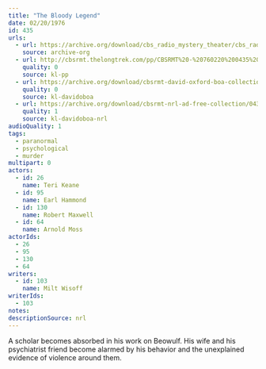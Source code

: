 ```yaml
---
title: "The Bloody Legend"
date: 02/20/1976
id: 435
urls: 
  - url: https://archive.org/download/cbs_radio_mystery_theater/cbs_radio_mystery_theater-0401-0450.zip/cbs_radio_mystery_theater-0401-0450%2Fcbsrmt_0435_the_bloody_legend.mp3
    source: archive-org
  - url: http://cbsrmt.thelongtrek.com/pp/CBSRMT%20-%20760220%200435%20The%20Bloody%20Legend_pp.mp3
    quality: 0
    source: kl-pp
  - url: https://archive.org/download/cbsrmt-david-oxford-boa-collection/CBSRMT-760220-0435-The-Bloody-Legend-(128-44)_WBBM-JE-{BoA}.mp3
    quality: 0
    source: kl-davidoboa
  - url: https://archive.org/download/cbsrmt-nrl-ad-free-collection/0435%20CBSRMT-760220-0435-The-Bloody-Legend-(128-44)_WBBM-JE-%7BBoA%7D%20(no%20ads).mp3
    quality: 1
    source: kl-davidoboa-nrl
audioQuality: 1
tags: 
  - paranormal
  - psychological
  - murder
multipart: 0
actors:  
  - id: 26
    name: Teri Keane  
  - id: 95
    name: Earl Hammond  
  - id: 130
    name: Robert Maxwell  
  - id: 64
    name: Arnold Moss
actorIds:  
  - 26  
  - 95  
  - 130  
  - 64
writers:  
  - id: 103
    name: Milt Wisoff
writerIds:  
  - 103
notes: 
descriptionSource: nrl
---
```

A scholar becomes absorbed in his work on Beowulf. His wife and his psychiatrist friend become alarmed by his behavior and the unexplained evidence of violence around them.